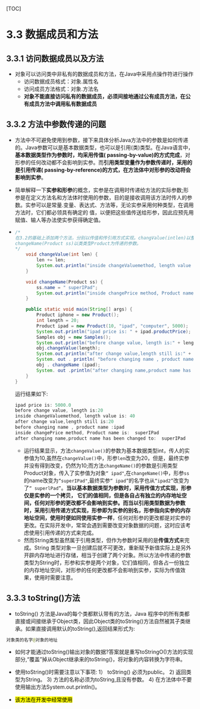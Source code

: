 [TOC]

# 3.3 数据成员和方法

## 3.3.1 访问数据成员以及方法

- 对象可以访问类中非私有的数据成员和方法，在Java中采用点操作符进行操作
  - 访问数据成员格式：对象.属性名
  - 访问成员方法格式：对象.方法名
  - **对象不能直接访问私有的数据成员，必须间接地通过公有成员方法，在公有成员方法中调用私有数据成员**

## 3.3.2 方法中参数传递的问题

- 方法中不可避免使用到参数，接下来具体分析Java方法中的参数是如何传递的。Java参数可以是基本数据类型，也可以是引用(类)类型。在Java语言中，**基本数据类型作为参数时，均采用传值( passing-by-value)的方式完成**，对形参的任何改动都不会影响到实参。而**引用类型变量作为参数传递时，采用的是引用传递( passing-by-reference)的方式，在方法体中对形参的改动将会影响到实参**。
- 简单解释一下**实参和形参**的概念，实参是在调用时传递给方法的实际参数;形参是在定义方法名和方法体时使用的参数，目的是接收调用该方法时传人的参数。实参可以是常量.变量、表达式、方法等，无论实参采用何种类型，在调用方法时，它们都必领具有确定的
  值，以便把这些值传送给形参，因此应预先用赋值、输人等办法使实参获得确定值。

- ```java
  /*
  在3.2的基础上添加两个方法，分别以传值和传引用方式实现。changValue(intlen)以整型为传递的参数;
  changeName(Product ss)以类类型Product为传递的参数。
  */
      void changeValue(int len) {
          len += len;
          System.out.println("inside changeValuemethod, length value is: " + len);
      }
  
      void changeName(Product ss) {
          ss.name = " superIPad";
          System.out.println("inside changePrice method, Product name is: " + ss.name);
      }
  
      public static void main(String[] args) {
          Product iphone = new Product();
          int length = 20;
          Product ipad = new Product(10, "ipad", "computer", 5000);
          System.out.println("ipad price is: " + ipad.productPrice);
          Samples obj = new Samples();
          System.out.println("before change value, length is:" + length);
          obj.changeValue(length);
          System.out.println("after change value,length still is:" + length);
          System. out . println( "before changing name , product name :"+ipad . name) ;
          obj . changeName (ipad);
          System. out .println("after changing name,product name has been changed to: "+ipad.name) ;
      }
  }
  ```

  运行结果如下:

  ```java
  ipad price is: 5000.0
  before change value, length is:20
  inside changeValuemethod, length value is: 40
  after change value,length still is:20
  before changing name , product name :ipad
  inside changePrice method, Product name is:  superIPad
  after changing name,product name has been changed to:  superIPad
  ```

  - 运行结果显示，方法`changeValue()`的参数为基本数据类型int，传人的实参值为10,虽然在`changeValue()`中，形参`len`改变为20，但是，最终实参并没有得到改变，仍然为10;而方法`changeName()`的参数是引用类型Product对象，传入了实参值为对象`“ ipad"`,在`changeName()`中，形参`ss`的name改变为`“superIPad"`,最终实参`“ ipad”`的名字也从`“ipad2”`改变为了`“ superlPad”`。**当以基本数据类型为参数时，采用传值方式实现，形参仅是实参的一个拷贝， 它们的值相同，但是各自占有独立的内存地址空间，任何对形参的更改都不会影响到实参。而当以引用类型数据为参数时，采用引用传递方式实现，形参即为实参的别名，形参指向实参的内存地址空间，使用时便如同使用实参一样**，任何对形参的更改都是对实参的更改。在实际开发中，常常会遇到需要改变对象数据的问题，这时应该考虑使用引用传递的方式来完成。
  - 然而String类型虽然属于引用类型，但作为参数时采用的是**传值方式**来完成。String 类型对象一旦创建后就不可更改，重新赋予新值实际上是另外开辟内存地址进行存储，相当于创建了两个对象。所以方法中传递的参数类型为String时，形参和实参是两个对象，它们值相同，但各占一份独立的内存地址空间，对形参的任何更改都不会影响到实参，实际为传值效果，使用时需要注意。

## 3.3.3 toString()方法

- toString() 方法是Java的每个类都默认带有的方法，Java 程序中的所有类都直接或间接继承于Object类，因此Object类的toString()方法自然被其子类继承。如果直接调用默认的toString(),返回结果形式为:

```java
对象类的名字@对象的地址
```

- 如何才能通过toString()输出对象的数据?答案就是重写toStringO()方法的实现部分,“覆盖”掉从Object继承来的toString()，将对象的内容转换为字符串。

- 使用toString()时需要注意以下事项:
  1） toString() 必须为public。
  2)    返回类型为String。
  3)    方法的名称必须为toString,且没有参数。
  4)    在方法体中不要使用输出方法System.out.println()。
- <mark>该方法在开发中经常使用</mark>

